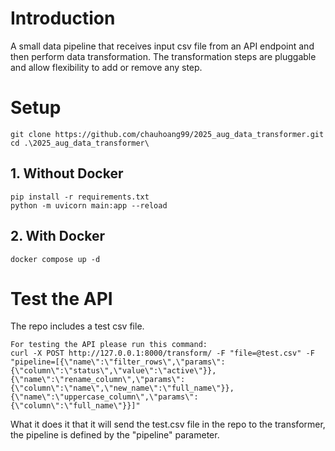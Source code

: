 # Introduction

A small data pipeline that receives input csv file from an API endpoint and then perform data transformation.
The transformation steps are pluggable and allow flexibility to add or remove any step.

# Setup
```
git clone https://github.com/chauhoang99/2025_aug_data_transformer.git
cd .\2025_aug_data_transformer\
```

## 1. Without Docker
```
pip install -r requirements.txt
python -m uvicorn main:app --reload
```

## 2. With Docker
```
docker compose up -d
```

# Test the API
The repo includes a test csv file.


```
For testing the API please run this command: 
curl -X POST http://127.0.0.1:8000/transform/ -F "file=@test.csv" -F "pipeline=[{\"name\":\"filter_rows\",\"params\":{\"column\":\"status\",\"value\":\"active\"}},{\"name\":\"rename_column\",\"params\":{\"column\":\"name\",\"new_name\":\"full_name\"}},{\"name\":\"uppercase_column\",\"params\":{\"column\":\"full_name\"}}]"
```

What it does it that it will send the test.csv file in the repo to the transformer, the pipeline is defined by the "pipeline" parameter.
